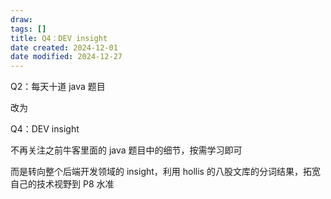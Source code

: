 ```yaml
---
draw:
tags: []
title: Q4：DEV insight
date created: 2024-12-01
date modified: 2024-12-27
---
```


Q2：每天十道 java 题目

改为

Q4：DEV insight

不再关注之前牛客里面的 java 题目中的细节，按需学习即可

而是转向整个后端开发领域的 insight，利用 hollis 的八股文库的分词结果，拓宽自己的技术视野到 P8 水准
